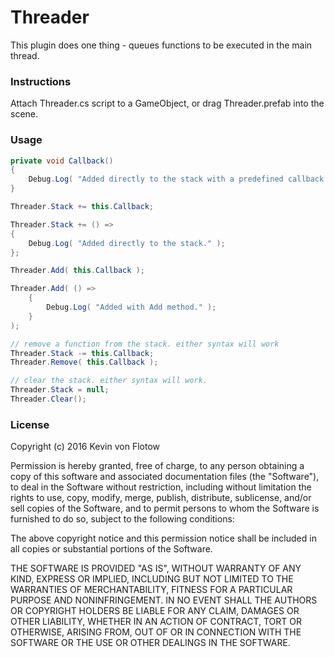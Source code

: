 # Threader
This plugin does one thing - queues functions to be executed in the main thread.

### Instructions
Attach Threader.cs script to a GameObject, or drag Threader.prefab into the scene.

### Usage
```c#
private void Callback()
{
	Debug.Log( "Added directly to the stack with a predefined callback method." );
}

Threader.Stack += this.Callback;

Threader.Stack += () =>
{
	Debug.Log( "Added directly to the stack." );
};

Threader.Add( this.Callback );

Threader.Add( () =>
	{
		Debug.Log( "Added with Add method." );
	}
);

// remove a function from the stack. either syntax will work
Threader.Stack -= this.Callback;
Threader.Remove( this.Callback );

// clear the stack. either syntax will work.
Threader.Stack = null;
Threader.Clear();

```

### License
Copyright (c) 2016 Kevin von Flotow

Permission is hereby granted, free of charge, to any person obtaining
a copy of this software and associated documentation files (the
"Software"), to deal in the Software without restriction, including
without limitation the rights to use, copy, modify, merge, publish,
distribute, sublicense, and/or sell copies of the Software, and to
permit persons to whom the Software is furnished to do so, subject to
the following conditions:

The above copyright notice and this permission notice shall be
included in all copies or substantial portions of the Software.

THE SOFTWARE IS PROVIDED "AS IS", WITHOUT WARRANTY OF ANY KIND,
EXPRESS OR IMPLIED, INCLUDING BUT NOT LIMITED TO THE WARRANTIES OF
MERCHANTABILITY, FITNESS FOR A PARTICULAR PURPOSE AND
NONINFRINGEMENT. IN NO EVENT SHALL THE AUTHORS OR COPYRIGHT HOLDERS BE
LIABLE FOR ANY CLAIM, DAMAGES OR OTHER LIABILITY, WHETHER IN AN ACTION
OF CONTRACT, TORT OR OTHERWISE, ARISING FROM, OUT OF OR IN CONNECTION
WITH THE SOFTWARE OR THE USE OR OTHER DEALINGS IN THE SOFTWARE.
